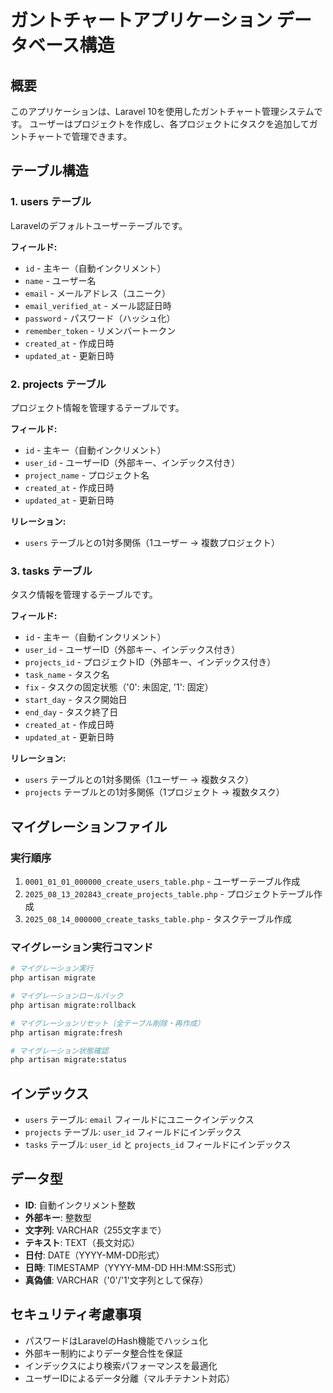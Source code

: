 # ガントチャートアプリケーション データベース構造

## 概要
このアプリケーションは、Laravel 10を使用したガントチャート管理システムです。
ユーザーはプロジェクトを作成し、各プロジェクトにタスクを追加してガントチャートで管理できます。

## テーブル構造

### 1. users テーブル
Laravelのデフォルトユーザーテーブルです。

**フィールド:**
- `id` - 主キー（自動インクリメント）
- `name` - ユーザー名
- `email` - メールアドレス（ユニーク）
- `email_verified_at` - メール認証日時
- `password` - パスワード（ハッシュ化）
- `remember_token` - リメンバートークン
- `created_at` - 作成日時
- `updated_at` - 更新日時

### 2. projects テーブル
プロジェクト情報を管理するテーブルです。

**フィールド:**
- `id` - 主キー（自動インクリメント）
- `user_id` - ユーザーID（外部キー、インデックス付き）
- `project_name` - プロジェクト名
- `created_at` - 作成日時
- `updated_at` - 更新日時

**リレーション:**
- `users` テーブルとの1対多関係（1ユーザー → 複数プロジェクト）

### 3. tasks テーブル
タスク情報を管理するテーブルです。

**フィールド:**
- `id` - 主キー（自動インクリメント）
- `user_id` - ユーザーID（外部キー、インデックス付き）
- `projects_id` - プロジェクトID（外部キー、インデックス付き）
- `task_name` - タスク名
- `fix` - タスクの固定状態（'0': 未固定, '1': 固定）
- `start_day` - タスク開始日
- `end_day` - タスク終了日
- `created_at` - 作成日時
- `updated_at` - 更新日時

**リレーション:**
- `users` テーブルとの1対多関係（1ユーザー → 複数タスク）
- `projects` テーブルとの1対多関係（1プロジェクト → 複数タスク）

## マイグレーションファイル

### 実行順序
1. `0001_01_01_000000_create_users_table.php` - ユーザーテーブル作成
2. `2025_08_13_202843_create_projects_table.php` - プロジェクトテーブル作成
3. `2025_08_14_000000_create_tasks_table.php` - タスクテーブル作成

### マイグレーション実行コマンド
```bash
# マイグレーション実行
php artisan migrate

# マイグレーションロールバック
php artisan migrate:rollback

# マイグレーションリセット（全テーブル削除・再作成）
php artisan migrate:fresh

# マイグレーション状態確認
php artisan migrate:status
```

## インデックス
- `users` テーブル: `email` フィールドにユニークインデックス
- `projects` テーブル: `user_id` フィールドにインデックス
- `tasks` テーブル: `user_id` と `projects_id` フィールドにインデックス

## データ型
- **ID**: 自動インクリメント整数
- **外部キー**: 整数型
- **文字列**: VARCHAR（255文字まで）
- **テキスト**: TEXT（長文対応）
- **日付**: DATE（YYYY-MM-DD形式）
- **日時**: TIMESTAMP（YYYY-MM-DD HH:MM:SS形式）
- **真偽値**: VARCHAR（'0'/'1'文字列として保存）

## セキュリティ考慮事項
- パスワードはLaravelのHash機能でハッシュ化
- 外部キー制約によりデータ整合性を保証
- インデックスにより検索パフォーマンスを最適化
- ユーザーIDによるデータ分離（マルチテナント対応）
